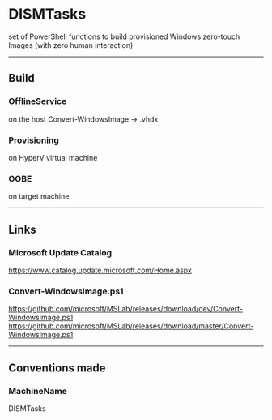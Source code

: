 # DISMTasks
set of PowerShell functions to build provisioned Windows zero-touch Images (with zero human interaction)
  
---

## Build

### OfflineService 
on the host
Convert-WindowsImage -> .vhdx

### Provisioning 
on HyperV virtual machine

### OOBE 
on target machine

---

## Links  
  
### Microsoft Update Catalog  
https://www.catalog.update.microsoft.com/Home.aspx  
  
### Convert-WindowsImage.ps1  
https://github.com/microsoft/MSLab/releases/download/dev/Convert-WindowsImage.ps1  
https://github.com/microsoft/MSLab/releases/download/master/Convert-WindowsImage.ps1  
  
---

## Conventions made

### MachineName 
DISMTasks
